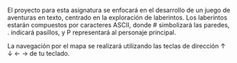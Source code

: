 El proyecto para esta asignatura se enfocará en el desarrollo de un juego de aventuras en texto, centrado en la exploración de laberintos. Los laberintos estarán compuestos por caracteres ASCII, donde # simbolizará las paredes, . indicará pasillos, y P representará al personaje principal.

La navegación por el mapa se realizará utilizando las teclas de dirección ↑ ↓ ← → de tu teclado.
